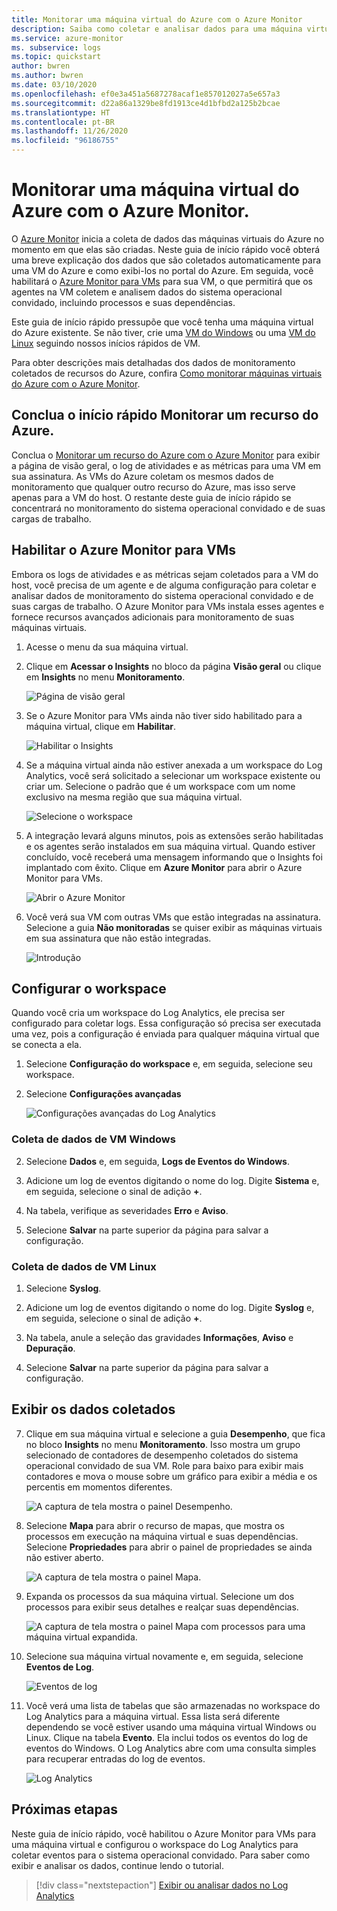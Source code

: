 ```yaml
---
title: Monitorar uma máquina virtual do Azure com o Azure Monitor
description: Saiba como coletar e analisar dados para uma máquina virtual do Azure no Azure Monitor.
ms.service: azure-monitor
ms. subservice: logs
ms.topic: quickstart
author: bwren
ms.author: bwren
ms.date: 03/10/2020
ms.openlocfilehash: ef0e3a451a5687278acaf1e857012027a5e657a3
ms.sourcegitcommit: d22a86a1329be8fd1913ce4d1bfbd2a125b2bcae
ms.translationtype: HT
ms.contentlocale: pt-BR
ms.lasthandoff: 11/26/2020
ms.locfileid: "96186755"
---
```

# <a name="quickstart-monitor-an-azure-virtual-machine-with-azure-monitor"></a>Monitorar uma máquina virtual do Azure com o Azure Monitor.
O [Azure Monitor](../overview.md) inicia a coleta de dados das máquinas virtuais do Azure no momento em que elas são criadas. Neste guia de início rápido você obterá uma breve explicação dos dados que são coletados automaticamente para uma VM do Azure e como exibi-los no portal do Azure. Em seguida, você habilitará o [Azure Monitor para VMs](../insights/vminsights-overview.md) para sua VM, o que permitirá que os agentes na VM coletem e analisem dados do sistema operacional convidado, incluindo processos e suas dependências.

Este guia de início rápido pressupõe que você tenha uma máquina virtual do Azure existente. Se não tiver, crie uma [VM do Windows](../../virtual-machines/windows/quick-create-portal.md) ou uma [VM do Linux](../../virtual-machines/linux/quick-create-cli.md) seguindo nossos inícios rápidos de VM.

Para obter descrições mais detalhadas dos dados de monitoramento coletados de recursos do Azure, confira [Como monitorar máquinas virtuais do Azure com o Azure Monitor](../insights/monitor-vm-azure.md).


## <a name="complete-the-monitor-an-azure-resource-quickstart"></a>Conclua o início rápido Monitorar um recurso do Azure.
Conclua o [Monitorar um recurso do Azure com o Azure Monitor](quick-monitor-azure-resource.md) para exibir a página de visão geral, o log de atividades e as métricas para uma VM em sua assinatura. As VMs do Azure coletam os mesmos dados de monitoramento que qualquer outro recurso do Azure, mas isso serve apenas para a VM do host. O restante deste guia de início rápido se concentrará no monitoramento do sistema operacional convidado e de suas cargas de trabalho.


## <a name="enable-azure-monitor-for-vms"></a>Habilitar o Azure Monitor para VMs
Embora os logs de atividades e as métricas sejam coletados para a VM do host, você precisa de um agente e de alguma configuração para coletar e analisar dados de monitoramento do sistema operacional convidado e de suas cargas de trabalho. O Azure Monitor para VMs instala esses agentes e fornece recursos avançados adicionais para monitoramento de suas máquinas virtuais.

1. Acesse o menu da sua máquina virtual.
2. Clique em **Acessar o Insights** no bloco da página **Visão geral** ou clique em **Insights** no menu **Monitoramento**.

    ![Página de visão geral](media/quick-monitor-azure-vm/overview-insights.png)

3. Se o Azure Monitor para VMs ainda não tiver sido habilitado para a máquina virtual, clique em **Habilitar**. 

    ![Habilitar o Insights](media/quick-monitor-azure-vm/enable-insights.png)

4. Se a máquina virtual ainda não estiver anexada a um workspace do Log Analytics, você será solicitado a selecionar um workspace existente ou criar um. Selecione o padrão que é um workspace com um nome exclusivo na mesma região que sua máquina virtual.

    ![Selecione o workspace](media/quick-monitor-azure-vm/select-workspace.png)

5. A integração levará alguns minutos, pois as extensões serão habilitadas e os agentes serão instalados em sua máquina virtual. Quando estiver concluído, você receberá uma mensagem informando que o Insights foi implantado com êxito. Clique em **Azure Monitor** para abrir o Azure Monitor para VMs.

    ![Abrir o Azure Monitor](media/quick-monitor-azure-vm/azure-monitor.png)

6. Você verá sua VM com outras VMs que estão integradas na assinatura. Selecione a guia **Não monitoradas** se quiser exibir as máquinas virtuais em sua assinatura que não estão integradas.

    ![Introdução](media/quick-monitor-azure-vm/get-started.png)


## <a name="configure-workspace"></a>Configurar o workspace
Quando você cria um workspace do Log Analytics, ele precisa ser configurado para coletar logs. Essa configuração só precisa ser executada uma vez, pois a configuração é enviada para qualquer máquina virtual que se conecta a ela.

1. Selecione **Configuração do workspace** e, em seguida, selecione seu workspace.

2. Selecione **Configurações avançadas**

    ![Configurações avançadas do Log Analytics](media/quick-collect-azurevm/log-analytics-advanced-settings-azure-portal.png)

### <a name="data-collection-from-windows-vm"></a>Coleta de dados de VM Windows


2. Selecione **Dados** e, em seguida, **Logs de Eventos do Windows**.

3. Adicione um log de eventos digitando o nome do log.  Digite **Sistema** e, em seguida, selecione o sinal de adição **+**.

4. Na tabela, verifique as severidades **Erro** e **Aviso**.

5. Selecione **Salvar** na parte superior da página para salvar a configuração.

### <a name="data-collection-from-linux-vm"></a>Coleta de dados de VM Linux

1. Selecione **Syslog**.  

2. Adicione um log de eventos digitando o nome do log.  Digite **Syslog** e, em seguida, selecione o sinal de adição **+**.  

3. Na tabela, anule a seleção das gravidades **Informações**, **Aviso** e **Depuração**. 

4. Selecione **Salvar** na parte superior da página para salvar a configuração.

## <a name="view-data-collected"></a>Exibir os dados coletados

7. Clique em sua máquina virtual e selecione a guia **Desempenho**, que fica no bloco **Insights** no menu **Monitoramento**. Isso mostra um grupo selecionado de contadores de desempenho coletados do sistema operacional convidado de sua VM. Role para baixo para exibir mais contadores e mova o mouse sobre um gráfico para exibir a média e os percentis em momentos diferentes.

    ![A captura de tela mostra o painel Desempenho.](media/quick-monitor-azure-vm/performance.png)

9. Selecione **Mapa** para abrir o recurso de mapas, que mostra os processos em execução na máquina virtual e suas dependências. Selecione **Propriedades** para abrir o painel de propriedades se ainda não estiver aberto.

    ![A captura de tela mostra o painel Mapa.](media/quick-monitor-azure-vm/map.png)

11. Expanda os processos da sua máquina virtual. Selecione um dos processos para exibir seus detalhes e realçar suas dependências.

    ![A captura de tela mostra o painel Mapa com processos para uma máquina virtual expandida.](media/quick-monitor-azure-vm/processes.png)

12. Selecione sua máquina virtual novamente e, em seguida, selecione **Eventos de Log**. 

    ![Eventos de log](media/quick-monitor-azure-vm/log-events.png)

13. Você verá uma lista de tabelas que são armazenadas no workspace do Log Analytics para a máquina virtual. Essa lista será diferente dependendo se você estiver usando uma máquina virtual Windows ou Linux. Clique na tabela **Evento**. Ela inclui todos os eventos do log de eventos do Windows. O Log Analytics abre com uma consulta simples para recuperar entradas do log de eventos.

    ![Log Analytics](media/quick-monitor-azure-vm/log-analytics.png)

## <a name="next-steps"></a>Próximas etapas
Neste guia de início rápido, você habilitou o Azure Monitor para VMs para uma máquina virtual e configurou o workspace do Log Analytics para coletar eventos para o sistema operacional convidado. Para saber como exibir e analisar os dados, continue lendo o tutorial.

> [!div class="nextstepaction"]
> [Exibir ou analisar dados no Log Analytics](../log-query/log-analytics-tutorial.md)